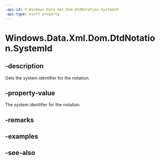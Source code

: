 ```yaml
---
-api-id: P:Windows.Data.Xml.Dom.DtdNotation.SystemId
-api-type: winrt property
---
```


<!-- Property syntax
public object SystemId { get; }
-->

# Windows.Data.Xml.Dom.DtdNotation.SystemId

## -description
Gets the system identifier for the notation.

## -property-value
The system identifier for the notation.

## -remarks

## -examples

## -see-also

